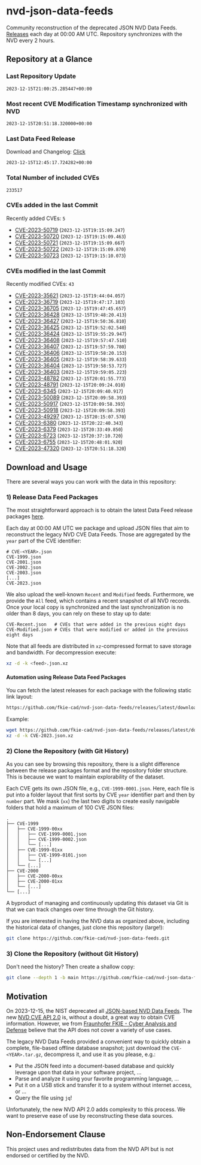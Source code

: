 # nvd-json-data-feeds

Community reconstruction of the deprecated JSON NVD Data Feeds. 
[Releases](https://github.com/fkie-cad/nvd-json-data-feeds/releases/latest) each day at 00:00 AM UTC.
Repository synchronizes with the NVD every 2 hours.

## Repository at a Glance

### Last Repository Update

```plain
2023-12-15T21:00:25.285447+00:00
```

### Most recent CVE Modification Timestamp synchronized with NVD

```plain
2023-12-15T20:51:18.320000+00:00
```

### Last Data Feed Release

Download and Changelog: [Click](https://github.com/fkie-cad/nvd-json-data-feeds/releases/latest)

```plain
2023-12-15T12:45:17.724282+00:00
```

### Total Number of included CVEs

```plain
233517
```

### CVEs added in the last Commit

Recently added CVEs: `5`

* [CVE-2023-50719](CVE-2023/CVE-2023-507xx/CVE-2023-50719.json) (`2023-12-15T19:15:09.247`)
* [CVE-2023-50720](CVE-2023/CVE-2023-507xx/CVE-2023-50720.json) (`2023-12-15T19:15:09.463`)
* [CVE-2023-50721](CVE-2023/CVE-2023-507xx/CVE-2023-50721.json) (`2023-12-15T19:15:09.667`)
* [CVE-2023-50722](CVE-2023/CVE-2023-507xx/CVE-2023-50722.json) (`2023-12-15T19:15:09.870`)
* [CVE-2023-50723](CVE-2023/CVE-2023-507xx/CVE-2023-50723.json) (`2023-12-15T19:15:10.073`)


### CVEs modified in the last Commit

Recently modified CVEs: `43`

* [CVE-2023-35621](CVE-2023/CVE-2023-356xx/CVE-2023-35621.json) (`2023-12-15T19:44:04.057`)
* [CVE-2023-36719](CVE-2023/CVE-2023-367xx/CVE-2023-36719.json) (`2023-12-15T19:47:17.103`)
* [CVE-2023-36705](CVE-2023/CVE-2023-367xx/CVE-2023-36705.json) (`2023-12-15T19:47:45.657`)
* [CVE-2023-36428](CVE-2023/CVE-2023-364xx/CVE-2023-36428.json) (`2023-12-15T19:48:20.413`)
* [CVE-2023-36427](CVE-2023/CVE-2023-364xx/CVE-2023-36427.json) (`2023-12-15T19:50:36.810`)
* [CVE-2023-36425](CVE-2023/CVE-2023-364xx/CVE-2023-36425.json) (`2023-12-15T19:52:02.540`)
* [CVE-2023-36424](CVE-2023/CVE-2023-364xx/CVE-2023-36424.json) (`2023-12-15T19:55:29.947`)
* [CVE-2023-36408](CVE-2023/CVE-2023-364xx/CVE-2023-36408.json) (`2023-12-15T19:57:47.510`)
* [CVE-2023-36407](CVE-2023/CVE-2023-364xx/CVE-2023-36407.json) (`2023-12-15T19:57:59.780`)
* [CVE-2023-36406](CVE-2023/CVE-2023-364xx/CVE-2023-36406.json) (`2023-12-15T19:58:20.153`)
* [CVE-2023-36405](CVE-2023/CVE-2023-364xx/CVE-2023-36405.json) (`2023-12-15T19:58:39.633`)
* [CVE-2023-36404](CVE-2023/CVE-2023-364xx/CVE-2023-36404.json) (`2023-12-15T19:58:53.727`)
* [CVE-2023-36403](CVE-2023/CVE-2023-364xx/CVE-2023-36403.json) (`2023-12-15T19:59:05.223`)
* [CVE-2023-48782](CVE-2023/CVE-2023-487xx/CVE-2023-48782.json) (`2023-12-15T20:01:55.773`)
* [CVE-2023-48791](CVE-2023/CVE-2023-487xx/CVE-2023-48791.json) (`2023-12-15T20:09:24.010`)
* [CVE-2023-6345](CVE-2023/CVE-2023-63xx/CVE-2023-6345.json) (`2023-12-15T20:09:40.917`)
* [CVE-2023-50089](CVE-2023/CVE-2023-500xx/CVE-2023-50089.json) (`2023-12-15T20:09:58.393`)
* [CVE-2023-50917](CVE-2023/CVE-2023-509xx/CVE-2023-50917.json) (`2023-12-15T20:09:58.393`)
* [CVE-2023-50918](CVE-2023/CVE-2023-509xx/CVE-2023-50918.json) (`2023-12-15T20:09:58.393`)
* [CVE-2023-49297](CVE-2023/CVE-2023-492xx/CVE-2023-49297.json) (`2023-12-15T20:15:07.570`)
* [CVE-2023-6380](CVE-2023/CVE-2023-63xx/CVE-2023-6380.json) (`2023-12-15T20:22:40.343`)
* [CVE-2023-6379](CVE-2023/CVE-2023-63xx/CVE-2023-6379.json) (`2023-12-15T20:33:49.850`)
* [CVE-2023-6723](CVE-2023/CVE-2023-67xx/CVE-2023-6723.json) (`2023-12-15T20:37:10.720`)
* [CVE-2023-6755](CVE-2023/CVE-2023-67xx/CVE-2023-6755.json) (`2023-12-15T20:48:01.920`)
* [CVE-2023-47320](CVE-2023/CVE-2023-473xx/CVE-2023-47320.json) (`2023-12-15T20:51:18.320`)


## Download and Usage

There are several ways you can work with the data in this repository:

### 1) Release Data Feed Packages

The most straightforward approach is to obtain the latest Data Feed release packages [here](https://github.com/fkie-cad/nvd-json-data-feeds/releases/latest).

Each day at 00:00 AM UTC we package and upload JSON files that aim to reconstruct the legacy NVD CVE Data Feeds.
Those are aggregated by the `year` part of the CVE identifier:

```
# CVE-<YEAR>.json
CVE-1999.json
CVE-2001.json
CVE-2002.json
CVE-2003.json
[...]
CVE-2023.json
```

We also upload the well-known `Recent` and `Modified` feeds.
Furthermore, we provide the `All` feed, which contains a recent snapshot of all NVD records.
Once your local copy is synchronized and the last synchronization is no older than 8 days, you can rely on these to stay up to date:

```plain
CVE-Recent.json   # CVEs that were added in the previous eight days
CVE-Modified.json # CVEs that were modified or added in the previous eight days
```

Note that all feeds are distributed in `xz`-compressed format to save storage and bandwidth.
For decompression execute:

```sh
xz -d -k <feed>.json.xz
```


#### Automation using Release Data Feed Packages

You can fetch the latest releases for each package with the following static link layout:

```sh
https://github.com/fkie-cad/nvd-json-data-feeds/releases/latest/download/CVE-<YEAR>.json.xz
```

Example:

```sh
wget https://github.com/fkie-cad/nvd-json-data-feeds/releases/latest/download/CVE-2023.json.xz
xz -d -k CVE-2023.json.xz
```

### 2) Clone the Repository (with Git History)

As you can see by browsing this repository, there is a slight difference between the release packages format and the repository folder structure.
This is because we want to maintain explorability of the dataset.

Each CVE gets its own JSON file, e.g., `CVE-1999-0001.json`.
Here, each file is put into a folder layout that first sorts by CVE `year` identifier part and then by `number` part.
We mask (`xx`) the last two digits to create easily navigable folders that hold a maximum of 100 CVE JSON files:

```plain
.
├── CVE-1999
│   ├── CVE-1999-00xx
│   │   ├── CVE-1999-0001.json
│   │   ├── CVE-1999-0002.json
│   │   └── [...]
│   ├── CVE-1999-01xx
│   │   ├── CVE-1999-0101.json
│   │   └── [...]
│   └── [...]
├── CVE-2000
│   ├── CVE-2000-00xx
│   ├── CVE-2000-01xx
│   └── [...]
└── [...]
```

A byproduct of managing and continuously updating this dataset via Git is that we can track changes over time through the Git history.

If you are interested in having the NVD data as organized above, including the historical data of changes, just clone this repository (large!):

```sh
git clone https://github.com/fkie-cad/nvd-json-data-feeds.git
```

### 3) Clone the Repository (without Git History)

Don't need the history? Then create a shallow copy:

```sh
git clone --depth 1 -b main https://github.com/fkie-cad/nvd-json-data-feeds.git
```

## Motivation

On 2023-12-15, the NIST deprecated all [JSON-based NVD Data Feeds](https://nvd.nist.gov/vuln/data-feeds#divRetirementBanner-1).
The new [NVD CVE API 2.0](https://nvd.nist.gov/developers/vulnerabilities) is, without a doubt, a great way to obtain CVE information.
However, we from [Fraunhofer FKIE - Cyber Analysis and Defense](https://www.fkie.fraunhofer.de/en/departments/cad.html) believe that the API does not cover a variety of use cases.

The legacy NVD Data Feeds provided a convenient way to quickly obtain a complete, file-based offline database snapshot; just download the `CVE-<YEAR>.tar.gz`, decompress it, and use it as you please, e.g.:

* Put the JSON feed into a document-based database and quickly leverage upon that data in your software project, ...
* Parse and analyze it using your favorite programming language, ...
* Put it on a USB stick and transfer it to a system without internet access, or ...
* Query the file using `jq`!

Unfortunately, the new NVD API 2.0 adds complexity to this process.
We want to preserve ease of use by reconstructing these data sources.

## Non-Endorsement Clause

This project uses and redistributes data from the NVD API but is not endorsed or certified by the NVD.